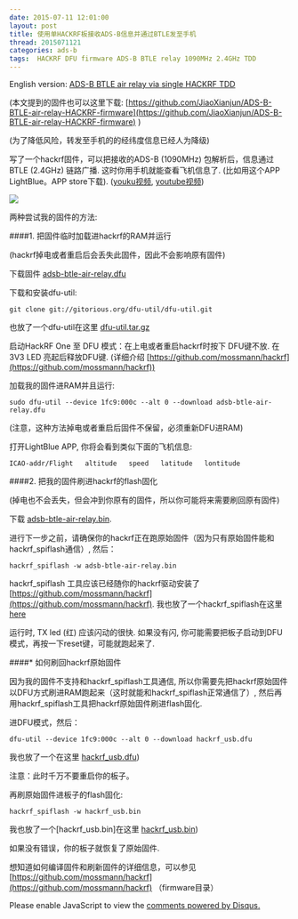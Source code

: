 ```yaml
---
date: 2015-07-11 12:01:00
layout: post
title: 使用单HACKRF板接收ADS-B信息并通过BTLE发至手机
thread: 2015071121
categories: ads-b
tags:  HACKRF DFU firmware ADS-B BTLE relay 1090MHz 2.4GHz TDD
---
```


English version: [ADS-B BTLE air relay via single HACKRF TDD](http://sdr-x.github.io/abar/)

(本文提到的固件也可以这里下载: [https://github.com/JiaoXianjun/ADS-B-BTLE-air-relay-HACKRF-firmware](https://github.com/JiaoXianjun/ADS-B-BTLE-air-relay-HACKRF-firmware) )

(为了降低风险，转发至手机的的经纬度信息已经人为降级)

写了一个hackrf固件，可以把接收的ADS-B (1090MHz) 包解析后，信息通过BTLE (2.4GHz) 链路广播. 这时你用手机就能查看飞机信息了. (比如用这个APP LightBlue。APP store下载). ([youku视频](http://v.youku.com/v_show/id_XMTI4MjY2NDc0OA==.html), [youtube视频](https://youtu.be/MqX74sk-sa4))

![](../media/adsb-btle-air-relay.png)

两种尝试我的固件的方法:

####1. 把固件临时加载进hackrf的RAM并运行

(hackrf掉电或者重启后会丢失此固件，因此不会影响原有固件)

下载固件 [adsb-btle-air-relay.dfu](https://github.com/sdr-x/sdr-x.github.io/blob/master/_resource/adsb-btle-air-relay.dfu)

下载和安装dfu-util:

    git clone git://gitorious.org/dfu-util/dfu-util.git

也放了一个dfu-util在这里 [dfu-util.tar.gz](https://github.com/sdr-x/sdr-x.github.io/blob/master/_resource/dfu-util.tar.gz)

启动HackRF One 至 DFU 模式：在上电或者重启hackrf时按下 DFU键不放. 在 3V3 LED 亮起后释放DFU键. (详细介绍  [https://github.com/mossmann/hackrf](https://github.com/mossmann/hackrf))

加载我的固件进RAM并且运行:

    sudo dfu-util --device 1fc9:000c --alt 0 --download adsb-btle-air-relay.dfu

(注意，这种方法掉电或者重启后固件不保留，必须重新DFU进RAM)

打开LightBlue APP, 你将会看到类似下面的飞机信息:

    ICAO-addr/Flight   altitude   speed   latitude   lontitude

####2. 把我的固件刷进hackrf的flash固化

(掉电也不会丢失，但会冲到你原有的固件，所以你可能将来需要刷回原有固件)

下载 [adsb-btle-air-relay.bin](https://github.com/sdr-x/sdr-x.github.io/blob/master/_resource/adsb-btle-air-relay.bin).

进行下一步之前，请确保你的hackrf正在跑原始固件（因为只有原始固件能和hackrf_spiflash通信）, 然后：

    hackrf_spiflash -w adsb-btle-air-relay.bin

hackrf_spiflash 工具应该已经随你的hackrf驱动安装了 [https://github.com/mossmann/hackrf](https://github.com/mossmann/hackrf). 我也放了一个hackrf_spiflash在这里 [here](https://github.com/sdr-x/sdr-x.github.io/blob/master/_resource/hackrf_spiflash)

运行时, TX led (红) 应该闪动的很快. 如果没有闪, 你可能需要把板子启动到DFU模式，再按一下reset键，可能就跑起来了.

####* 如何刷回hackrf原始固件

因为我的固件不支持和hackrf_spiflash工具通信, 所以你需要先把hackrf原始固件以DFU方式刷进RAM跑起来（这时就能和hackrf_spiflash正常通信了）, 然后再用hackrf_spiflash工具把hackrf原始固件刷进flash固化.

进DFU模式，然后：

    dfu-util --device 1fc9:000c --alt 0 --download hackrf_usb.dfu

我也放了一个在这里 [hackrf_usb.dfu](https://github.com/sdr-x/sdr-x.github.io/blob/master/_resource/hackrf_usb.dfu))

注意：此时千万不要重启你的板子。

再刷原始固件进板子的flash固化:

    hackrf_spiflash -w hackrf_usb.bin

我也放了一个[hackrf_usb.bin]在这里 [hackrf_usb.bin](https://github.com/sdr-x/sdr-x.github.io/blob/master/_resource/hackrf_usb.bin))
 
如果没有错误，你的板子就恢复了原始固件.

想知道如何编译固件和刷新固件的详细信息，可以参见 [https://github.com/mossmann/hackrf](https://github.com/mossmann/hackrf) （firmware目录）



<div id="disqus_thread"></div>
<script type="text/javascript">
    /* * * CONFIGURATION VARIABLES: EDIT BEFORE PASTING INTO YOUR WEBPAGE * * */
    var disqus_shortname = 'jiaoxianjun'; // required: replace example with your forum shortname

    /* * * DON'T EDIT BELOW THIS LINE * * */
    (function() {
        var dsq = document.createElement('script'); dsq.type = 'text/javascript'; dsq.async = true;
        dsq.src = '//' + disqus_shortname + '.disqus.com/embed.js';
        (document.getElementsByTagName('head')[0] || document.getElementsByTagName('body')[0]).appendChild(dsq);
    })();
</script>
<noscript>Please enable JavaScript to view the <a href="http://disqus.com/?ref_noscript">comments powered by Disqus.</a></noscript>


<!-- Global site tag (gtag.js) - Google Analytics -->
<script async src="https://www.googletagmanager.com/gtag/js?id=G-01GGQ8JZW7"></script>
<script>
  window.dataLayer = window.dataLayer || [];
  function gtag(){dataLayer.push(arguments);}
  gtag('js', new Date());

  gtag('config', 'G-01GGQ8JZW7');
</script>
